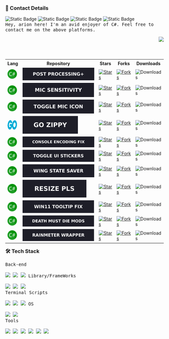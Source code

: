 <h3>📲 Contact Details</h3>

![Static Badge](https://img.shields.io/badge/-__arion-000000?style=flat-square&logo=discord&logoColor=FFF&labelColor=1e1e28&color=c9cbff&cacheSeconds=36000&link=https%3A%2F%2Fdiscordapp.com%2Fusers%2F155396491853168640)
![Static Badge](https://img.shields.io/badge/-JustArion-000000?style=flat-square&logo=github&logoColor=FFF&labelColor=1e1e28&color=c9cbff&cacheSeconds=36000&link=https%3A%2F%2Fyoutu.be%2FK7XHy8nppf4%3FWhyWouldYouClickHere%2CYouAreAlreadyOnGithubBoomer!)
![Static Badge](https://img.shields.io/badge/-arion-000000?style=flat-square&logo=steam&logoColor=FFF&labelColor=1e1e28&color=c9cbff&cacheSeconds=36000&link=https%3A%2F%2Fsteamcommunity.com%2Fid%2FArion_Kun%2F)
![Static Badge](https://komarev.com/ghpvc/?username=JustArion&style=flat-square&color=1e1e28)
<br><kbd>Hey, arion here! I'm an avid enjoyer of C#. Feel free to contact me on the above platforms.</kbd>




<img align="right" src="https://raw.githubusercontent.com/catppuccin/catppuccin/main/assets/footers/gray0_ctp_on_line.png" /><br><br>

<div>
	<!-- Table -->
	<table align="right">
		<tr>
			<th>Lang</th>
			<th>Repository</th>
			<th>Stars</th>
			<th>Forks</th>
			<th>Downloads</th>
		</tr>
		<!-- PostProcessing+ -->
		<tr>
			<td>
					<a href="https://en.wikipedia.org/wiki/C_Sharp_(programming_language)">
						<img alt="C#" width="30" height="30" src="https://raw.githubusercontent.com/JustArion/JustArion/master/Assets/Languages/CSharp.png"/>
					</a>
				</td>
				<td>
					<a href="https://github.com/JustArion/PostProcessing">
						<img alt="Post Processing+" src="https://raw.githubusercontent.com/JustArion/JustArion/master/Assets/RepoImages/Post_Processing.svg">
					</a>
				</td>
				<td>
					<a href="https://github.com/JustArion/PostProcessing/stargazers">
						<img alt="Stars" src="https://img.shields.io/github/stars/JustArion/PostProcessing?label=&colorB=c9cbff&style=for-the-badge&cacheSeconds=3600">
					</a>
				</td>
				<td>
					<a href="https://github.com/JustArion/PostProcessing/network/members">
						<img alt="Forks" src="https://img.shields.io/github/forks/JustArion/PostProcessing?label=&colorB=c9cbff&style=for-the-badge&cacheSeconds=3600">
					</a>
				</td>
				<td>
				<img alt="Downloads" src="https://img.shields.io/github/downloads/JustArion/PostProcessing/total?label=&colorB=c9cbff&style=for-the-badge&cacheSeconds=3600">
			</td>
		</tr>
		<!-- MicSensitivity -->
		<tr>
			<td>
					<a href="https://en.wikipedia.org/wiki/C_Sharp_(programming_language)">
						<img alt="C#" width="30" height="30" src="https://raw.githubusercontent.com/JustArion/JustArion/master/Assets/Languages/CSharp.png"/>
					</a>
				</td>
				<td>
					<a href="https://github.com/JustArion/PostProcessing">
						<img alt="Mic Sensitivity" src="https://raw.githubusercontent.com/JustArion/JustArion/master/Assets/RepoImages/Mic_Sensitivity.svg">
					</a>
				</td>
				<td>
					<a href="https://github.com/JustArion/MicSensitivity/stargazers">
						<img alt="Stars" src="https://img.shields.io/github/stars/JustArion/MicSensitivity?label=&colorB=c9cbff&style=for-the-badge&cacheSeconds=3600">
					</a>
				</td>
				<td>
					<a href="https://github.com/JustArion/MicSensitivity/network/members">
						<img alt="Forks" src="https://img.shields.io/github/forks/JustArion/MicSensitivity?label=&colorB=c9cbff&style=for-the-badge&cacheSeconds=3600">
					</a>
				</td>
				<td>
				<img alt="Downloads" src="https://img.shields.io/github/downloads/JustArion/MicSensitivity/total?label=&colorB=c9cbff&style=for-the-badge&cacheSeconds=3600">
			</td>
		</tr>
		<!-- ToggleMicIcon -->
		<tr>
			<td>
					<a href="https://en.wikipedia.org/wiki/C_Sharp_(programming_language)">
						<img alt="C#" width="30" height="30" src="https://raw.githubusercontent.com/JustArion/JustArion/master/Assets/Languages/CSharp.png"/>
					</a>
				</td>
				<td>
					<a href="https://github.com/JustArion/PostProcessing">
						<img alt="Toggle Mic Icon" src="https://raw.githubusercontent.com/JustArion/JustArion/master/Assets/RepoImages/Toggle_Mic_Icon.svg">
					</a>
				</td>
				<td>
					<a href="https://github.com/JustArion/ToggleMicIcon/stargazers">
						<img alt="Stars" src="https://img.shields.io/github/stars/JustArion/ToggleMicIcon?label=&colorB=c9cbff&style=for-the-badge&cacheSeconds=3600">
					</a>
				</td>
				<td>
					<a href="https://github.com/JustArion/ToggleMicIcon/network/members">
						<img alt="Forks" src="https://img.shields.io/github/forks/JustArion/ToggleMicIcon?label=&colorB=c9cbff&style=for-the-badge&cacheSeconds=3600">
					</a>
				</td>
				<td>
				<img alt="Downloads" src="https://img.shields.io/github/downloads/JustArion/ToggleMicIcon/total?label=&colorB=c9cbff&style=for-the-badge&cacheSeconds=3600">
			</td>
		</tr>
		<!-- GoZippy -->
		<tr>
			<td>
					<a href="https://en.wikipedia.org/wiki/Go_(programming_language)">
						<img alt="GO" width="30" height="30" src="https://raw.githubusercontent.com/JustArion/JustArion/master/Assets/Languages/Go.png"/>
					</a>
				</td>
				<td>
					<a href="https://github.com/JustArion/GoZippy">
						<img alt="Go Zippy" src="https://raw.githubusercontent.com/JustArion/JustArion/master/Assets/RepoImages/Go_Zippy.svg">
					</a>
				</td>
				<td>
					<a href="https://github.com/JustArion/GoZippy/stargazers">
						<img alt="Stars" src="https://img.shields.io/github/stars/JustArion/GoZippy?label=&colorB=c9cbff&style=for-the-badge&cacheSeconds=3600">
					</a>
				</td>
				<td>
					<a href="https://github.com/JustArion/GoZippy/network/members">
						<img alt="Forks" src="https://img.shields.io/github/forks/JustArion/GoZippy?label=&colorB=c9cbff&style=for-the-badge&cacheSeconds=3600">
					</a>
				</td>
				<td>
				<img alt="Downloads" src="https://img.shields.io/github/downloads/JustArion/GoZippy/total?label=&colorB=c9cbff&style=for-the-badge&cacheSeconds=3600">
			</td>
		</tr>
		<!-- ConsoleEncodingFix -->
		<tr>
			<td>
					<a href="https://en.wikipedia.org/wiki/C_Sharp_(programming_language)">
						<img alt="C#" width="30" height="30" src="https://raw.githubusercontent.com/JustArion/JustArion/master/Assets/Languages/CSharp.png"/>
					</a>
				</td>
				<td>
					<a href="https://github.com/JustArion/ConsoleEncodingFix">
						<img alt="Console Encoding Fix" src="https://raw.githubusercontent.com/JustArion/JustArion/master/Assets/RepoImages/Console_Encoding_Fix.svg">
					</a>
				</td>
				<td>
					<a href="https://github.com/JustArion/ConsoleEncodingFix/stargazers">
						<img alt="Stars" src="https://img.shields.io/github/stars/JustArion/ConsoleEncodingFix?label=&colorB=c9cbff&style=for-the-badge&cacheSeconds=3600">
					</a>
				</td>
				<td>
					<a href="https://github.com/JustArion/ConsoleEncodingFix/network/members">
						<img alt="Forks" src="https://img.shields.io/github/forks/JustArion/ConsoleEncodingFix?label=&colorB=c9cbff&style=for-the-badge&cacheSeconds=3600">
					</a>
				</td>
				<td>
				<img alt="Downloads" src="https://img.shields.io/github/downloads/JustArion/ConsoleEncodingFix/total?label=&colorB=c9cbff&style=for-the-badge&cacheSeconds=3600">
			</td>
		</tr>
		<!-- ToggleUIStickers -->
		<tr>
			<td>
					<a href="https://en.wikipedia.org/wiki/C_Sharp_(programming_language)">
						<img alt="C#" width="30" height="30" src="https://raw.githubusercontent.com/JustArion/JustArion/master/Assets/Languages/CSharp.png"/>
					</a>
				</td>
				<td>
					<a href="https://github.com/JustArion/ToggleUIStickers">
						<img alt="Toggle UIS tickers" src="https://raw.githubusercontent.com/JustArion/JustArion/master/Assets/RepoImages/Toggle_UI_Stickers.svg">
					</a>
				</td>
				<td>
					<a href="https://github.com/JustArion/ToggleUIStickers/stargazers">
						<img alt="Stars" src="https://img.shields.io/github/stars/JustArion/ToggleUIStickers?label=&colorB=c9cbff&style=for-the-badge&cacheSeconds=3600">
					</a>
				</td>
				<td>
					<a href="https://github.com/JustArion/ToggleUIStickers/network/members">
						<img alt="Forks" src="https://img.shields.io/github/forks/JustArion/ToggleUIStickers?label=&colorB=c9cbff&style=for-the-badge&cacheSeconds=3600">
					</a>
				</td>
				<td>
				<img alt="Downloads" src="https://img.shields.io/github/downloads/JustArion/ToggleUIStickers/total?label=&colorB=c9cbff&style=for-the-badge&cacheSeconds=3600">
			</td>
		</tr>
		<!-- WingStateSaver -->
		<tr>
			<td>
					<a href="https://en.wikipedia.org/wiki/C_Sharp_(programming_language)">
						<img alt="C#" width="30" height="30" src="https://raw.githubusercontent.com/JustArion/JustArion/master/Assets/Languages/CSharp.png"/>
					</a>
				</td>
				<td>
					<a href="https://github.com/JustArion/WingStateSaver">
						<img alt="Wing State Saver" src="https://raw.githubusercontent.com/JustArion/JustArion/master/Assets/RepoImages/Wing_State_Saver.svg">
					</a>
				</td>
				<td>
					<a href="https://github.com/JustArion/WingStateSaver/stargazers">
						<img alt="Stars" src="https://img.shields.io/github/stars/JustArion/WingStateSaver?label=&colorB=c9cbff&style=for-the-badge&cacheSeconds=3600">
					</a>
				</td>
				<td>
					<a href="https://github.com/JustArion/WingStateSaver/network/members">
						<img alt="Forks" src="https://img.shields.io/github/forks/JustArion/WingStateSaver?label=&colorB=c9cbff&style=for-the-badge&cacheSeconds=3600">
					</a>
				</td>
				<td>
				<img alt="Downloads" src="https://img.shields.io/github/downloads/JustArion/WingStateSaver/total?label=&colorB=c9cbff&style=for-the-badge&cacheSeconds=3600">
			</td>
		</tr>
		<!-- ResizePls -->
		<tr>
			<td>
					<a href="https://en.wikipedia.org/wiki/C_Sharp_(programming_language)">
						<img alt="C#" width="30" height="30" src="https://raw.githubusercontent.com/JustArion/JustArion/master/Assets/Languages/CSharp.png"/>
					</a>
				</td>
				<td>
					<a href="https://github.com/JustArion/ResizePls">
						<img alt="Resize Pls" src="https://raw.githubusercontent.com/JustArion/JustArion/master/Assets/RepoImages/Resize_Pls.svg">
					</a>
				</td>
				<td>
					<a href="https://github.com/JustArion/ResizePls/stargazers">
						<img alt="Stars" src="https://img.shields.io/github/stars/JustArion/ResizePls?label=&colorB=c9cbff&style=for-the-badge&cacheSeconds=3600">
					</a>
				</td>
				<td>
					<a href="https://github.com/JustArion/ResizePls/network/members">
						<img alt="Forks" src="https://img.shields.io/github/forks/JustArion/ResizePls?label=&colorB=c9cbff&style=for-the-badge&cacheSeconds=3600">
					</a>
				</td>
				<td>
				<img alt="Downloads" src="https://img.shields.io/github/downloads/JustArion/ResizePls/total?label=&colorB=c9cbff&style=for-the-badge&cacheSeconds=3600">
			</td>
		</tr>
		<!-- Win11TooltipFix -->
		<tr>
			<td>
					<a href="https://en.wikipedia.org/wiki/C_Sharp_(programming_language)">
						<img alt="C#" width="30" height="30" src="https://raw.githubusercontent.com/JustArion/JustArion/master/Assets/Languages/CSharp.png"/>
					</a>
				</td>
				<td>
					<a href="https://github.com/JustArion/Win11_PopupHost_Fix">
						<img alt="Win11 Tooltip Fix" src="https://raw.githubusercontent.com/JustArion/JustArion/master/Assets/RepoImages/Win11_Tooltip_Fix.svg">
					</a>
				</td>
				<td>
					<a href="https://github.com/JustArion/Win11_PopupHost_Fix/stargazers">
						<img alt="Stars" src="https://img.shields.io/github/stars/JustArion/Win11_PopupHost_Fix?label=&colorB=c9cbff&style=for-the-badge&cacheSeconds=3600">
					</a>
				</td>
				<td>
					<a href="https://github.com/JustArion/Win11_PopupHost_Fix/network/members">
						<img alt="Forks" src="https://img.shields.io/github/forks/JustArion/Win11_PopupHost_Fix?label=&colorB=c9cbff&style=for-the-badge&cacheSeconds=3600">
					</a>
				</td>
				<td>
				<img alt="Downloads" src="https://img.shields.io/github/downloads/JustArion/Win11_PopupHost_Fix/total?label=&colorB=c9cbff&style=for-the-badge&cacheSeconds=3600">
			</td>
		</tr>
		<!-- DeathMustDieMods -->
		<tr>
			<td>
					<a href="https://en.wikipedia.org/wiki/C_Sharp_(programming_language)">
						<img alt="C#" width="30" height="30" src="https://raw.githubusercontent.com/JustArion/JustArion/master/Assets/Languages/CSharp.png"/>
					</a>
				</td>
				<td>
					<a href="https://github.com/JustArion/DeathMustDieMods">
						<img alt="Death Must Die Mods" src="https://raw.githubusercontent.com/JustArion/JustArion/master/Assets/RepoImages/Death_Must_Die_Mods.svg">
					</a>
				</td>
				<td>
					<a href="https://github.com/JustArion/DeathMustDieMods/stargazers">
						<img alt="Stars" src="https://img.shields.io/github/stars/JustArion/DeathMustDieMods?label=&colorB=c9cbff&style=for-the-badge&cacheSeconds=3600">
					</a>
				</td>
				<td>
					<a href="https://github.com/JustArion/DeathMustDieMods/network/members">
						<img alt="Forks" src="https://img.shields.io/github/forks/JustArion/DeathMustDieMods?label=&colorB=c9cbff&style=for-the-badge&cacheSeconds=3600">
					</a>
				</td>
				<td>
				<img alt="Downloads" src="https://img.shields.io/github/downloads/JustArion/DeathMustDieMods/total?label=&colorB=c9cbff&style=for-the-badge&cacheSeconds=3600">
			</td>
		</tr>
		<!-- RainmeterWrapper -->
		<tr>
			<td>
					<a href="https://en.wikipedia.org/wiki/C_Sharp_(programming_language)">
						<img alt="C#" width="30" height="30" src="https://raw.githubusercontent.com/JustArion/JustArion/master/Assets/Languages/CSharp.png"/>
					</a>
				</td>
				<td>
					<a href="https://github.com/JustArion/RainmeterWrapper">
						<img alt="Rainmeter Wrapper" src="https://raw.githubusercontent.com/JustArion/JustArion/master/Assets/RepoImages/Rainmeter_Wrapper.svg">
					</a>
				</td>
				<td>
					<a href="https://github.com/JustArion/RainmeterWrapper/stargazers">
						<img alt="Stars" src="https://img.shields.io/github/stars/JustArion/RainmeterWrapper?label=&colorB=c9cbff&style=for-the-badge&cacheSeconds=3600">
					</a>
				</td>
				<td>
					<a href="https://github.com/JustArion/RainmeterWrapper/network/members">
						<img alt="Forks" src="https://img.shields.io/github/forks/JustArion/RainmeterWrapper?label=&colorB=c9cbff&style=for-the-badge&cacheSeconds=3600">
					</a>
				</td>
				<td>
				<img alt="Downloads" src="https://img.shields.io/github/downloads/JustArion/RainmeterWrapper/total?label=&colorB=c9cbff&style=for-the-badge&cacheSeconds=3600">
			</td>
		</tr>
	</table>
	<h3 align="left">🛠 Tech Stack</h3>
	<kbd align="left">
		<kbd>Back-end</kbd>
		<br>
		<br>
		<a href="https://en.wikipedia.org/wiki/C_Sharp_(programming_language)"><img height="30px" src="https://cdn.jsdelivr.net/gh/devicons/devicon/icons/csharp/csharp-plain.svg" /></a>
		<a href="https://en.wikipedia.org/wiki/Go_(programming_language)"><img height="30px" src="https://cdn.jsdelivr.net/gh/devicons/devicon/icons/go/go-original-wordmark.svg" /></a>
		<a href="https://en.wikipedia.org/wiki/Python_(programming_language)"><img height="30px" src="https://cdn.jsdelivr.net/gh/devicons/devicon/icons/python/python-original.svg" /></a>
	</kbd>
	<kbd>
		<kbd>Library/FrameWorks</kbd>
		<br>
		<br>
		<a href="https://www.nuget.org/"><img height="30px" src="https://upload.wikimedia.org/wikipedia/commons/thumb/2/25/NuGet_project_logo.svg/64px-NuGet_project_logo.svg.png" /></a>
		<a href="https://www.tutorialsteacher.com/core/dotnet-core"><img height="30px" src="https://cdn.discordapp.com/attachments/857319153031315456/945022087196725298/dotnet-logo.png" /></a>
		<a href="https://en.wikipedia.org/wiki/.NET_Framework"><img height="30px" src="https://logos-world.net/wp-content/uploads/2022/01/NET-Framework-Symbol.png" /></a>
	</kbd>
	<br>
	<kbd>
		<kbd>Terminal Scripts</kbd>
		<br>
		<br>
		<a href="https://en.wikipedia.org/wiki/Python_(programming_language)"><img height="30px" src="https://cdn.jsdelivr.net/gh/devicons/devicon/icons/python/python-original.svg" /></a>
		<a href="https://en.wikipedia.org/wiki/Bash_(Unix_shell)"><img height="30px" src="https://cdn.jsdelivr.net/gh/devicons/devicon/icons/bash/bash-original.svg" /></a>
		<a href="https://en.wikipedia.org/wiki/PowerShell"><img height="30px" src="https://upload.wikimedia.org/wikipedia/commons/thumb/a/af/PowerShell_Core_6.0_icon.png/121px-PowerShell_Core_6.0_icon.png" /></a>
	</kbd>
	<kbd>
		<kbd>OS</kbd>
		<br>
		<br>
		<a href="http://en.wikipedia.org/wiki/Linux">
		<img width="30px" src="https://cdn.jsdelivr.net/gh/devicons/devicon/icons/linux/linux-original.svg" /></a>
		<a href="https://en.wikipedia.org/wiki/Microsoft_Windows">
		<img width="30px" src="https://cdn.jsdelivr.net/gh/devicons/devicon/icons/windows8/windows8-original.svg" /></a>
	</kbd>
	<br>
	<kbd>
		<kbd>Tools</kbd>
		<br>
		<br>
		<a href="https://code.visualstudio.com/"><img width="30px" src="https://cdn.jsdelivr.net/gh/devicons/devicon/icons/vscode/vscode-original.svg" /></a>
		<a href="https://visualstudio.microsoft.com/"><img width="30px" src="https://cdn.jsdelivr.net/gh/devicons/devicon/icons/visualstudio/visualstudio-plain.svg"></a>
		<a href="https://www.jetbrains.com/rider/"><img width="30px" src="https://cdn.discordapp.com/attachments/857319153031315456/945027101000626236/svgexport-13.svg" /></a>
		<a href="https://www.jetbrains.com/go/"><img width="30px" src="https://cdn.discordapp.com/attachments/857319153031315456/945028868853596240/svgexport-9.svg"></a>
		<a href="https://www.jetbrains.com/pycharm/"><img width="30px" src="https://cdn.discordapp.com/attachments/857319153031315456/945029275269087342/svgexport-12.svg"></a>
		<a href="https://en.wikipedia.org/wiki/Git"><img width="30px" src="https://cdn.discordapp.com/attachments/857319153031315456/945031661744189440/git-icon-logo-png-transparent.png"></a>
	</kbd>
</div>
<br>
<img src="https://github-readme-stats-git-masterrstaa-rickstaa.vercel.app/api/top-langs/?username=JustArion&theme=dark" alt=""/>
